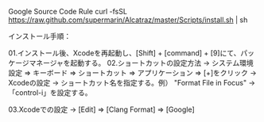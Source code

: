 
Google Source Code Rule
curl -fsSL https://raw.github.com/supermarin/Alcatraz/master/Scripts/install.sh | sh

インストール手順：

01.インストール後、Xcodeを再起動し、[Shift] + [command] + [9]にて、パッケージマネージャを起動する。
02.ショートカットの設定方法
  -> システム環境設定 => キーボード => ショートカット => アプリケーション => [+]をクリック
  -> Xcodeの設定
  -> ショートカット名を指定する。例） "Format File in Focus"
  -> 「control-i」を設定する。

03.Xcodeでの設定
  -> [Edit] => [Clang Format] => [Google]
